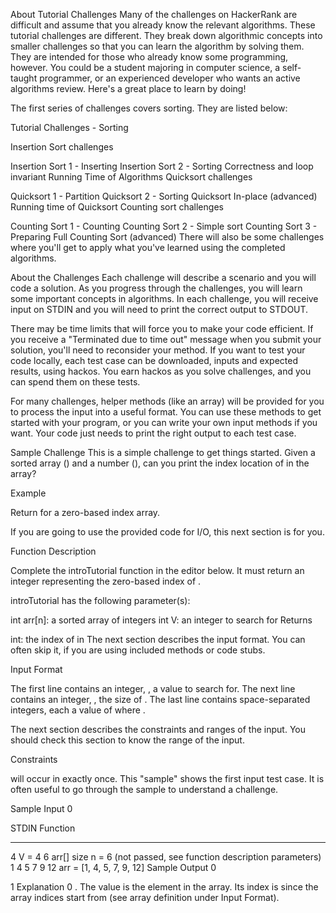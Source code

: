 About Tutorial Challenges
Many of the challenges on HackerRank are difficult and assume that you already know the relevant algorithms. These tutorial challenges are different. They break down algorithmic concepts into smaller challenges so that you can learn the algorithm by solving them. They are intended for those who already know some programming, however. You could be a student majoring in computer science, a self-taught programmer, or an experienced developer who wants an active algorithms review. Here's a great place to learn by doing!

The first series of challenges covers sorting. They are listed below:

Tutorial Challenges - Sorting

Insertion Sort challenges

Insertion Sort 1 - Inserting
Insertion Sort 2 - Sorting
Correctness and loop invariant
Running Time of Algorithms
Quicksort challenges

Quicksort 1 - Partition
Quicksort 2 - Sorting
Quicksort In-place (advanced)
Running time of Quicksort
Counting sort challenges

Counting Sort 1 - Counting
Counting Sort 2 - Simple sort
Counting Sort 3 - Preparing
Full Counting Sort (advanced)
There will also be some challenges where you'll get to apply what you've learned using the completed algorithms.

About the Challenges
Each challenge will describe a scenario and you will code a solution. As you progress through the challenges, you will learn some important concepts in algorithms. In each challenge, you will receive input on STDIN and you will need to print the correct output to STDOUT.

There may be time limits that will force you to make your code efficient. If you receive a "Terminated due to time out" message when you submit your solution, you'll need to reconsider your method. If you want to test your code locally, each test case can be downloaded, inputs and expected results, using hackos. You earn hackos as you solve challenges, and you can spend them on these tests.

For many challenges, helper methods (like an array) will be provided for you to process the input into a useful format. You can use these methods to get started with your program, or you can write your own input methods if you want. Your code just needs to print the right output to each test case.

Sample Challenge
This is a simple challenge to get things started. Given a sorted array () and a number (), can you print the index location of  in the array?

Example



Return  for a zero-based index array.

If you are going to use the provided code for I/O, this next section is for you.

Function Description

Complete the introTutorial function in the editor below. It must return an integer representing the zero-based index of .

introTutorial has the following parameter(s):

int arr[n]: a sorted array of integers
int V: an integer to search for
Returns

int: the index of  in 
The next section describes the input format. You can often skip it, if you are using included methods or code stubs.

Input Format

The first line contains an integer, , a value to search for.
The next line contains an integer, , the size of . The last line contains  space-separated integers, each a value of  where .

The next section describes the constraints and ranges of the input. You should check this section to know the range of the input.

Constraints

 will occur in  exactly once.
This "sample" shows the first input test case. It is often useful to go through the sample to understand a challenge.

Sample Input 0

STDIN           Function
-----           --------
4               V = 4
6               arr[] size n = 6 (not passed, see function description parameters)
1 4 5 7 9 12    arr = [1, 4, 5, 7, 9, 12]
Sample Output 0

1
Explanation 0
. The value  is the  element in the array. Its index is  since the array indices start from  (see array definition under Input Format).